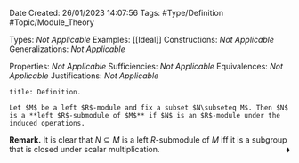 <div class="topSpace"></div>

Date Created: 26/01/2023 14:07:56
Tags: #Type/Definition #Topic/Module_Theory

Types: _Not Applicable_
Examples: [[Ideal]]
Constructions: _Not Applicable_
Generalizations: _Not Applicable_

Properties: _Not Applicable_
Sufficiencies: _Not Applicable_
Equivalences: _Not Applicable_
Justifications: _Not Applicable_

``` ad-Definition
title: Definition.

Let $M$ be a left $R$-module and fix a subset $N\subseteq M$. Then $N$ is a **left $R$-submodule of $M$** if $N$ is an $R$-module under the induced operations.

```

<b>Remark.</b> It is clear that $N\subseteq M$ is a left $R$-submodule of $M$ iff it is a subgroup that is closed under scalar multiplication.<span style="float:right;">$\blacklozenge$</span>
